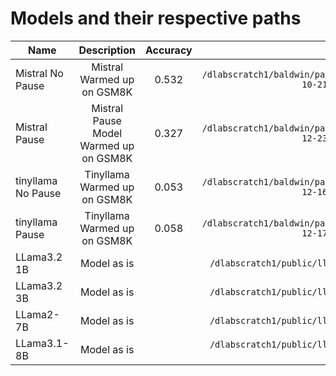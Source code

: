 # Models and their respective paths

| Name              | Description                           | Accuracy            | Path                                                                               |
|-------------------|:-------------------------------------:|:-------------------:|:----------------------------------------------------------------------------------:|
| Mistral No Pause  | Mistral Warmed up on GSM8K             |      0.532          | `/dlabscratch1/baldwin/pause2/PauseToken/logs/sft/runs/2024-10-21_10-08-12/final`  |
| Mistral Pause     | Mistral Pause Model Warmed up on GSM8K |      0.327          | `/dlabscratch1/baldwin/pause2/PauseToken/logs/sft/runs/2024-12-23_09-48-40/final`  |
| tinyllama No Pause| Tinyllama Warmed up on GSM8K           |      0.053          | `/dlabscratch1/baldwin/pause2/PauseToken/logs/sft/runs/2024-12-16_14-35-04/final`  |
| tinyllama Pause   | Tinyllama Warmed up on GSM8K           |      0.058          | `/dlabscratch1/baldwin/pause2/PauseToken/logs/sft/runs/2024-12-17_10-47-16/final`  |
| LLama3.2 1B       | Model as is                            |                     | `/dlabscratch1/public/llm_weights/meta-llama_Llama-3.2-1B`                         |
| LLama3.2 3B       | Model as is                            |                     | `/dlabscratch1/public/llm_weights/meta-llama_Llama-3.2-3b`                         |
| LLama2-7B         | Model as is                            |                     | `/dlabscratch1/public/llm_weights/llama2_hf/Llama-2-7b-hf`                         |
| LLama3.1-8B       | Model as is                            |                     | `/dlabscratch1/public/llm_weights/llama3.1_hf/Meta-Llama-3.1-8B`                   |
